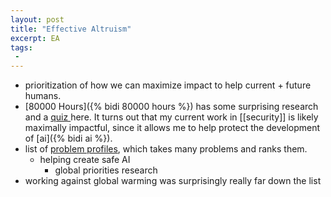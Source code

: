 ```yaml
---
layout: post
title: "Effective Altruism"
excerpt: EA
tags:
 -
---
```

* prioritization of how we can maximize impact to help current + future humans.
* [80000 Hours]({% bidi 80000 hours %}) has some surprising research and a [quiz ](https://www.guidedtrack.com/programs/3025/embed/auth?source=https%3A%2F%2F80000hours.org%2Fproblem-quiz%2F) here. It turns out that my current work in [[security]] is likely maximally impactful, since it allows me to help protect the development of [ai]({% bidi ai %}). 
* list of [problem profiles](https://80000hours.org/problem-profiles/), which takes many problems and ranks them.
    - helping create safe AI
        - global priorities research
* working against global warming was surprisingly really far down the list

